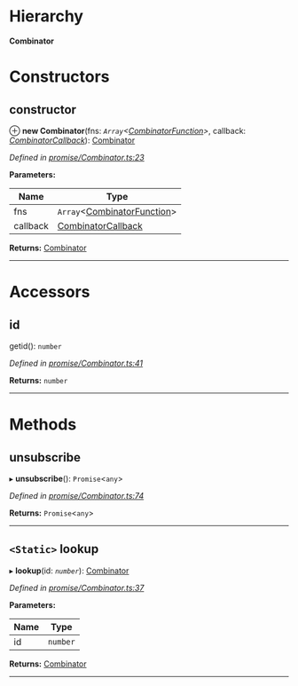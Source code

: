 

# Hierarchy

**Combinator**

# Constructors

<a id="constructor"></a>

##  constructor

⊕ **new Combinator**(fns: *`Array`<[CombinatorFunction](../modules/_promise_combinator_.md#combinatorfunction)>*, callback: *[CombinatorCallback](../modules/_promise_combinator_.md#combinatorcallback)*): [Combinator](_promise_combinator_.combinator.md)

*Defined in [promise/Combinator.ts:23](https://github.com/polkadot-js/api/blob/f8e7388/packages/api/src/promise/Combinator.ts#L23)*

**Parameters:**

| Name | Type |
| ------ | ------ |
| fns | `Array`<[CombinatorFunction](../modules/_promise_combinator_.md#combinatorfunction)> |
| callback | [CombinatorCallback](../modules/_promise_combinator_.md#combinatorcallback) |

**Returns:** [Combinator](_promise_combinator_.combinator.md)

___

# Accessors

<a id="id"></a>

##  id

getid(): `number`

*Defined in [promise/Combinator.ts:41](https://github.com/polkadot-js/api/blob/f8e7388/packages/api/src/promise/Combinator.ts#L41)*

**Returns:** `number`

___

# Methods

<a id="unsubscribe"></a>

##  unsubscribe

▸ **unsubscribe**(): `Promise`<`any`>

*Defined in [promise/Combinator.ts:74](https://github.com/polkadot-js/api/blob/f8e7388/packages/api/src/promise/Combinator.ts#L74)*

**Returns:** `Promise`<`any`>

___
<a id="lookup"></a>

## `<Static>` lookup

▸ **lookup**(id: *`number`*): [Combinator](_promise_combinator_.combinator.md)

*Defined in [promise/Combinator.ts:37](https://github.com/polkadot-js/api/blob/f8e7388/packages/api/src/promise/Combinator.ts#L37)*

**Parameters:**

| Name | Type |
| ------ | ------ |
| id | `number` |

**Returns:** [Combinator](_promise_combinator_.combinator.md)

___

